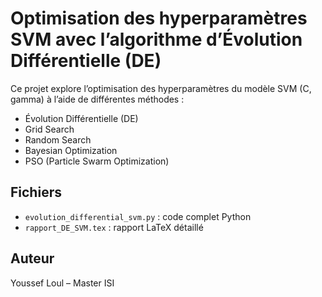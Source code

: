 # Optimisation des hyperparamètres SVM avec l’algorithme d’Évolution Différentielle (DE)

Ce projet explore l’optimisation des hyperparamètres du modèle SVM (C, gamma) à l’aide de différentes méthodes :
- Évolution Différentielle (DE)
- Grid Search
- Random Search
- Bayesian Optimization
- PSO (Particle Swarm Optimization)

## Fichiers
- `evolution_differential_svm.py` : code complet Python
- `rapport_DE_SVM.tex` : rapport LaTeX détaillé

## Auteur
Youssef Loul – Master ISI

